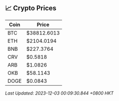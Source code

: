 ## 📈 Crypto Prices

| Coin | Price |
| ---- | ----- |
| BTC | $38812.6013 |
| ETH | $2104.0194 |
| BNB | $227.3764 |
| CRV | $0.5818 |
| ARB | $1.0826 |
| OKB | $58.1143 |
| DOGE | $0.0843 |

_Last Updated: 2023-12-03 00:09:30.844 +0800 HKT_